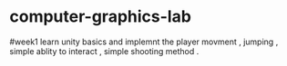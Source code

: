 # computer-graphics-lab

#week1 
learn unity basics and  implemnt the player movment , jumping , simple ablity to interact , simple shooting method .